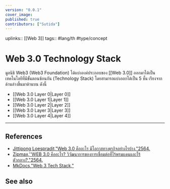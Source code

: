 ```yaml
---
version: "0.0.1"
cover_image:
published: true
contributors: ["Sutida"]
---
```

uplinks:: [[Web 3]]
tags:: #lang/th #type/concept

# Web 3.0 Technology Stack
มูลนิธิ Web3 (Web3 Foundation) ได้แบ่งองค์ประกอบของ [[Web 3.0]] ออกมาได้เป็นเทคโนโลยีที่มีขั้นตอนซ้อนกัน (Technology Stack) โดยสามารถแบ่งออกได้เป็น 5 ชั้น เรียงจากด้านล่างขึ้นมาด้านบน ดังนี้
- [[Web 3.0 Layer 0|Layer 0]] 
- [[Web 3.0 Layer 1|Layer 1]] 
- [[Web 3.0 Layer 2|Layer 2]]  
- [[Web 3.0 Layer 3|Layer 3]]
- [[Web 3.0 Layer 4|Layer 4]] 
---
## References
- [Jittipong Loespradit,"Web 3.0 คืออะไร มีโอกาสทางธุรกิจอย่างไรบ้าง,"2564.](https://www.martechthai.com/technology/what-is-web-3-and-marketing/)
- [Zipmax,''WEB 3.0 คืออะไร? วิวัฒนาการของการเชื่อมต่อที่ไร้พรมแดนและไร้ตัวกลาง?,"2564.](https://www.finnomena.com/zipmex/what-is-web-3-0/)
- [MkDocs,"Web 3 Tech Stack,"](https://web3-technology-stack.readthedocs.io/en/latest/)
## See also